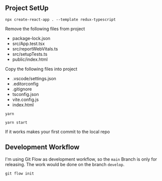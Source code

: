 ## Project SetUp

`npx create-react-app . --template redux-typescript`

Remove the following files from project 

* package-lock.json
* src/App.test.tsx
* src/reportWebVitals.ts
* src/setupTests.ts
* public/index.html

Copy the following files into project 

* .vscode/settings.json
* .editorconfig
* .gitignore
* tsconfig.json
* vite.config.js
* index.html 

`yarn`

`yarn start`

If it works makes your first commit to the local repo 

## Development Workflow 

I'm using Git Flow as development workflow, so the `main` Branch is only for releasing. The work would be done on the branch `develop`. 


`git flow init`


